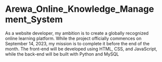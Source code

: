 # Arewa_Online_Knowledge_Management_System
As a website developer, my ambition is to create a globally recognized online learning platform. While the project officially commences on September 14, 2023, my mission is to complete it before the end of the month. The front-end will be developed using HTML, CSS, and JavaScript, while the back-end will be built with Python and MySQL
